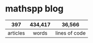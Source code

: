 # mathspp blog

<table class="stats-table">
    <thead>
        <tr>
            <th style="text-align: center;">397</th>
            <th style="text-align: center;">434,417</th>
            <th style="text-align: center;">36,566</th>
        </tr>
    </thead>
    <tbody>
        <tr>
            <td style="text-align: center;">articles</td>
            <td style="text-align: center;">words</td>
            <td style="text-align: center;">lines of code</td>
        </tr>
    </tbody>
</table>